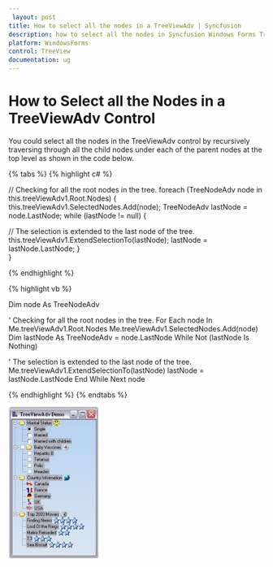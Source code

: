 ```yaml
---
 layout: post
title: How to select all the nodes in a TreeViewAdv | Syncfusion
description: how to select all the nodes in Syncfusion Windows Forms TreeView control, its elements and more details.
platform: WindowsForms
control: TreeView 
documentation: ug
---
```


# How to Select all the Nodes in a TreeViewAdv Control

You could select all the nodes in the TreeViewAdv control by recursively traversing through all the child nodes under each of the parent nodes at the top level as shown in the code below.

{% tabs %}
{% highlight c# %}

// Checking for all the root nodes in the tree.
foreach (TreeNodeAdv node in this.treeViewAdv1.Root.Nodes)
{
    this.treeViewAdv1.SelectedNodes.Add(node);
    TreeNodeAdv lastNode = node.LastNode;
    while (lastNode != null)
    {

// The selection is extended to the last node of the tree.
        this.treeViewAdv1.ExtendSelectionTo(lastNode);
        lastNode = lastNode.LastNode;
    }                        
}

{% endhighlight %}

{% highlight vb %}

Dim node As TreeNodeAdv

' Checking for all the root nodes in the tree.
For Each node In  Me.treeViewAdv1.Root.Nodes
Me.treeViewAdv1.SelectedNodes.Add(node)
Dim lastNode As TreeNodeAdv = node.LastNode
While Not (lastNode Is Nothing)

' The selection is extended to the last node of the tree.
Me.treeViewAdv1.ExtendSelectionTo(lastNode)
lastNode = lastNode.LastNode
End While
Next node

{% endhighlight %}
{% endtabs %}

![How-to-select-all-the-nodes-in-a-TreeViewAdv-Contr_img1](How-to-select-all-the-nodes-in-a-TreeViewAdv-Contr_images/How-to-select-all-the-nodes-in-a-TreeViewAdv-Contr_img1.jpeg)
